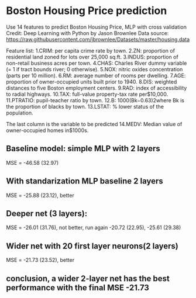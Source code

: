 # Boston Housing Price prediction
Use 14 features to predict Boston Housing Price, MLP with cross validation
Credit: Deep Learning with Python by Jason Brownlee
Data source: https://raw.githubusercontent.com/jbrownlee/Datasets/master/housing.data

Feature list:
1.CRIM: per capita crime rate by town.
2.ZN: proportion of residential land zoned for lots over 25,000 sq.ft.
3.INDUS: proportion of non-retail business acres per town.
4.CHAS: Charles River dummy variable (= 1 if tract bounds river; 0 otherwise).
5.NOX: nitric oxides concentration (parts per 10 million).
6.RM: average number of rooms per dwelling.
7.AGE: proportion of owner-occupied units built prior to 1940.
8.DIS: weighted distances to five Boston employment centers.
9.RAD: index of accessibility to radial highways.
10.TAX: full-value property-tax rate per$10,000.
11.PTRATIO: pupil-teacher ratio by town.
12.B: 1000(Bk−0.63)2where Bk is the proportion of blacks by town.
13.LSTAT: % lower status of the population.

The last column is the variable to be predicted
14.MEDV: Median value of owner-occupied homes in$1000s.


## Baseline model: simple MLP with 2 layers
MSE =  -46.58 (32.97) 

## With standarization MLP baseline 2 layers
MSE = -25.88 (23.12), better

## Deeper net (3 layers): 
MSE = -26.01 (31.76), not better, run again -20.72 (22.95), -25.61 (29.38)

## Wider net with 20 first layer neurons(2 layers)
MSE = -21.73 (23.52), better

## conclusion, a wider 2-layer net has the best performance with the final MSE -21.73
